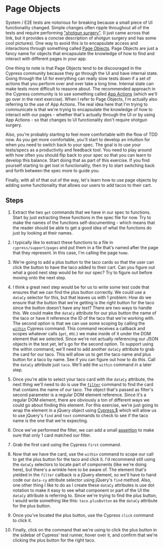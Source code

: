 # Page Objects

System / E2E tests are notorious for breaking because a small piece of UI functionality changed. Simple changes often ripple throughout all of the tests and require performing ["shotgun surgery"](1). (I just came across that link, but it provides a concise description of shotgun surgery and has some cool pictures). One way to avoid this is to encapsulate access and interactions through something called [Page Objects](https://www.martinfowler.com/bliki/PageObject.html). Page Objects are just a fancy name for objects that encapsulate the knowledge of how to find and interact with different pages in your app.

One thing to note is that Page Objects tend to be discouraged in the Cypress community because they go through the UI and have internal state. Going through the UI for everything can really slow tests down if a set of actions that you perform over and over take a long time. Internal state can make tests more difficult to reasone about. The recommended approach in the Cypress community is to use something called [App Actions](2) (which we'll go over in the next exercise). When I refer to Page Objects, I'm actually also referring to the use of App Actions. The real idea here that I'm trying to communicate is that we're trying to encapsulate the knowledge of how to interact with our pages - whether that's actually through the UI or by using App Actions - so that changes to UI functionality don't require shotgun surgery.

Also, you're probably starting to feel more comfortable with the flow of TDD now. As you get more comfortable, you'll start to develop an intuition for when you need to switch back to your spec. The goal is to use your tests/specs as a productivity and feedback tool. You need to play around with how often you should flip back to your spec so that you can learn to develop this balance. Start doing that as part of this exercise. If you find yourself starting to get lost in functionality, then try to start switching back and forth between the spec more to guide you.

Finally, with all of that out of the way, let's learn how to use page objects by adding some functionality that allows our users to add tacos to their cart.

## Steps

1. Extract the two `get` commands that we have in our spec to functions. Start by just extracting these functions in the spec file for now. Try to make the names of the functions self-documenting - which means that the reader should be able to get a good idea of what the functions do just by looking at their names.

2. I typically like to extract these functions to a file in `cypress/support/pages` and put them in a file that's named after the page that they represent. In this case, I'm calling the page `home`.

3. We're going to add a plus button to the taco cards so that the user can click the button to have the taco added to their cart. Can you figure out what a good next step would be for our spec? Try to figure out before moving onto the next step.

4. I think a great next step would be for us to write some test code that ensures that we can find the plus button correctly. We could use a `dataCy` selector for this, but that leaves us with 1 problem: How do we ensure that the button that we're getting is the right button for the taco since the button doesn't have any text? There are two ways to handle this. We could make the `dataCy` attribute for our plus button the name of the taco or have it reference the ID of the taco that we're working with. The second option is that we can use some scoping by calling the [`within`](3) Cypress command. This command receives a callback and scopes whatever calls (`get`, etc.) we make inside of it under the DOM element that we selected. Since we're not actually referencing our JSON objects in the test yet, let's go for the second option. To support using the within command, we'll need to add another `dataCy` attribute to grab the card for our taco. This will allow us to get the taco name and plus button for a taco by name. See if you can figure out how to do this. Call the `dataCy` attribute just `taco`. We'll add the `within` command in a later step.

5. Once you're able to select your taco card with the `dataCy` attribute, the next thing we'll need to do is use the [`filter`](4) command to find the card that contains the name of our taco. The object that's passed as filter's second parameter is a regular DOM element reference. Since it's a regular DOM element, there are obviously a ton of different ways we could go about finding this element. For this exercise, we're just going to wrap the element in a jQuery object using [Cypress.\$](6) which will allow us to use jQuery's `find` and `text` commands to check to see if the taco name is the one that we're expecting.

6. Once we've performed the filter, we can add a small [assertion](5) to make sure that only 1 card matched our filter.

7. Grab the first card using the Cypress `first` command.

8. Now that we have the card, use the `within` command to scope our call to get the plus button for the taco and click it. I'd recommend still using the `dataCy` selectors to locate part of components (like we're doing here), but there's a wrinkle here to be aware of. The element that's yielded in the `filter` callback is a jQuery element, so we'll have to hand code our `data-cy` attribute selector using jQuery's `find` method. Also, one other thing I like to do as I create these `dataCy` attributes is use dot notation to make it easy to see what component or part of the UI the `dataCy` attribute is referring to. Since we're trying to find the plus button, I would write something like this: `taco.plusButton` as the `dataCy` attribute for the plus button.

9. Once you've located the plus button, use the Cypress `click` command to click it.

10. Finally, click on the command that we're using to click the plus button in the sidebar of Cypress' test runner, hover over it, and confirm that we're clicking the plus button for the right taco.

[1]: https://refactoring.guru/smells/shotgun-surgery
[2]: https://www.cypress.io/blog/2019/01/03/stop-using-page-objects-and-start-using-app-actions/
[3]: https://docs.cypress.io/api/commands/within.html#Syntax
[4]: https://docs.cypress.io/api/commands/filter.html#Syntax
[5]: https://docs.cypress.io/api/commands/should.html#Syntax
[6]: https://docs.cypress.io/api/utilities/$.html#Syntax
